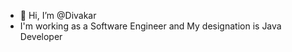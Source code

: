- 👋 Hi, I’m @Divakar
- I'm working as a Software Engineer and My designation is Java Developer

<!---
Divakar0201/Divakar0201 is a ✨ special ✨ repository because its `README.md` (this file) appears on your GitHub profile.
You can click the Preview link to take a look at your changes.
--->

